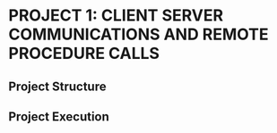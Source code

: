 # PROJECT 1: CLIENT SERVER COMMUNICATIONS AND REMOTE PROCEDURE CALLS
## Project Structure

## Project Execution
